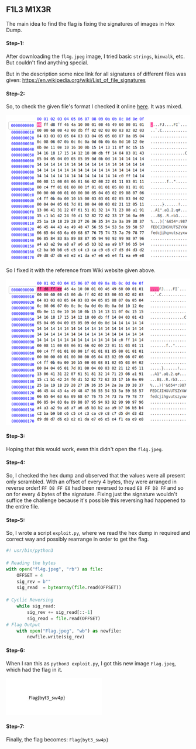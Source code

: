 ## F1L3 M1X3R
The main idea to find the flag is fixing the signatures of images in Hex Dump.

#### Step-1:
After downloading the `fl4g.jpeg` image, I tried basic `strings`, `binwalk`, etc. But couldn't find anything special.

But in the description some nice link for all signatures of different files was given:
https://en.wikipedia.org/wiki/List_of_file_signatures

#### Step-2:
So, to check the given file's format I checked it online [here](https://www.onlinehexeditor.com/).
It was mixed. 

<img src="Unrepair.png">

So I fixed it with the reference from Wiki website given above.

<img src="Repair.png">

#### Step-3:
Hoping that this would work, even this didn't open the `fl4g.jpeg`.

#### Step-4:
So, I checked the hex dump and observed that the values were all present only scrambled. With an offset of every 4 bytes, they were arranged in reverse order! 
`FF D8 FF E0` had been reversed to read `E0 FF D8 FF` and so on for every 4 bytes of the signature. Fixing just the signature wouldn't suffice the challenge because it's possible this reversing had happened to the entire file.

#### Step-5:
So, I wrote a script `exploit.py`, where we read the hex dump in required and correct way and possibly rearrange in order to get the flag.

```py
#! usr/bin/python3

# Reading the bytes
with open("fl4g.jpeg", "rb") as file:
    OFFSET = 4    
    sig_rev = b""
    sig_read  = bytearray(file.read(OFFSET))

# Cyclic Reversing 
    while sig_read:
        sig_rev += sig_read[::-1]
        sig_read = file.read(OFFSET)
# Flag Output        
    with open("Flag.jpeg", "wb") as newfile:
        newfile.write(sig_rev)
```
#### Step-6:
When I ran this as `python3 exploit.py`, I got this new image `Flag.jpeg`, which had the flag in it.

<img src="Flag.jpeg">

#### Step-7:
Finally, the flag becomes:
`Flag{byt3_sw4p}`